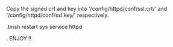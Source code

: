  Copy the signed crt and key into '/config/httpd/conf/ssl.crt/' and '/config/httpd/conf/ssl.key/' respectively.

.tmsh restart sys service httpd

. ENJOY !!